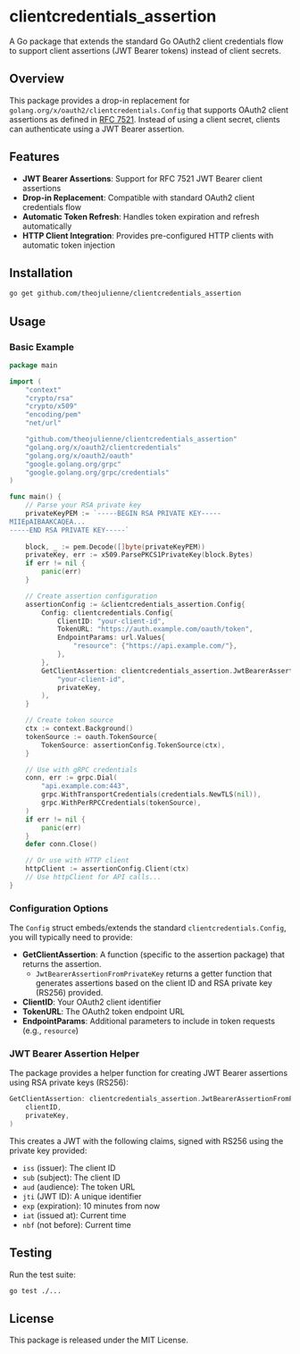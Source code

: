 # clientcredentials_assertion

A Go package that extends the standard Go OAuth2 client credentials flow to support client assertions (JWT Bearer tokens) instead of client secrets.

## Overview

This package provides a drop-in replacement for `golang.org/x/oauth2/clientcredentials.Config` that supports OAuth2 client assertions as defined in [RFC 7521](https://tools.ietf.org/html/rfc7521). Instead of using a client secret, clients can authenticate using a JWT Bearer assertion.

## Features

- **JWT Bearer Assertions**: Support for RFC 7521 JWT Bearer client assertions
- **Drop-in Replacement**: Compatible with standard OAuth2 client credentials flow
- **Automatic Token Refresh**: Handles token expiration and refresh automatically
- **HTTP Client Integration**: Provides pre-configured HTTP clients with automatic token injection

## Installation

```bash
go get github.com/theojulienne/clientcredentials_assertion
```

## Usage

### Basic Example

```go
package main

import (
	"context"
	"crypto/rsa"
	"crypto/x509"
	"encoding/pem"
	"net/url"

	"github.com/theojulienne/clientcredentials_assertion"
	"golang.org/x/oauth2/clientcredentials"
	"golang.org/x/oauth2/oauth"
	"google.golang.org/grpc"
	"google.golang.org/grpc/credentials"
)

func main() {
	// Parse your RSA private key
	privateKeyPEM := `-----BEGIN RSA PRIVATE KEY-----
MIIEpAIBAAKCAQEA...
-----END RSA PRIVATE KEY-----`
	
	block, _ := pem.Decode([]byte(privateKeyPEM))
	privateKey, err := x509.ParsePKCS1PrivateKey(block.Bytes)
	if err != nil {
		panic(err)
	}

	// Create assertion configuration
	assertionConfig := &clientcredentials_assertion.Config{
		Config: clientcredentials.Config{
			ClientID: "your-client-id",
			TokenURL: "https://auth.example.com/oauth/token",
			EndpointParams: url.Values{
				"resource": {"https://api.example.com/"},
			},
		},
		GetClientAssertion: clientcredentials_assertion.JwtBearerAssertionFromPrivateKey(
			"your-client-id",
			privateKey,
		),
	}

	// Create token source
	ctx := context.Background()
	tokenSource := oauth.TokenSource{
		TokenSource: assertionConfig.TokenSource(ctx),
	}

	// Use with gRPC credentials
	conn, err := grpc.Dial(
		"api.example.com:443",
		grpc.WithTransportCredentials(credentials.NewTLS(nil)),
		grpc.WithPerRPCCredentials(tokenSource),
	)
	if err != nil {
		panic(err)
	}
	defer conn.Close()

	// Or use with HTTP client
	httpClient := assertionConfig.Client(ctx)
	// Use httpClient for API calls...
}
```

### Configuration Options

The `Config` struct embeds/extends the standard `clientcredentials.Config`, you will typically need to provide:

- **GetClientAssertion**: A function (specific to the assertion package) that returns the assertion.
  - `JwtBearerAssertionFromPrivateKey` returns a getter function that generates assertions based on the client ID and RSA private key (RS256) provided.
- **ClientID**: Your OAuth2 client identifier
- **TokenURL**: The OAuth2 token endpoint URL
- **EndpointParams**: Additional parameters to include in token requests (e.g., `resource`)

### JWT Bearer Assertion Helper

The package provides a helper function for creating JWT Bearer assertions using RSA private keys (RS256):

```go
GetClientAssertion: clientcredentials_assertion.JwtBearerAssertionFromPrivateKey(
    clientID,
    privateKey,
)
```

This creates a JWT with the following claims, signed with RS256 using the private key provided:
- `iss` (issuer): The client ID
- `sub` (subject): The client ID  
- `aud` (audience): The token URL
- `jti` (JWT ID): A unique identifier
- `exp` (expiration): 10 minutes from now
- `iat` (issued at): Current time
- `nbf` (not before): Current time

## Testing

Run the test suite:

```bash
go test ./...
```

## License

This package is released under the MIT License.
